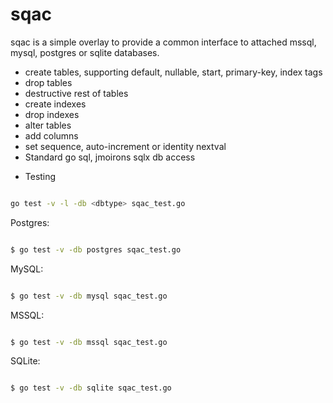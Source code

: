 # sqac


sqac is a simple overlay to provide a common interface to attached mssql, mysql, postgres or sqlite databases.

- create tables, supporting default, nullable, start, primary-key, index tags
- drop tables
- destructive rest of tables
- create indexes
- drop indexes
- alter tables
- add columns
- set sequence, auto-increment or identity nextval
- Standard go sql, jmoirons sqlx db access

* Testing

```bash

go test -v -l -db <dbtype> sqac_test.go

```

Postgres:
```bash

$ go test -v -db postgres sqac_test.go

```

MySQL:
```bash

$ go test -v -db mysql sqac_test.go

```

MSSQL:
```bash

$ go test -v -db mssql sqac_test.go

```

SQLite:
```bash

$ go test -v -db sqlite sqac_test.go

```
